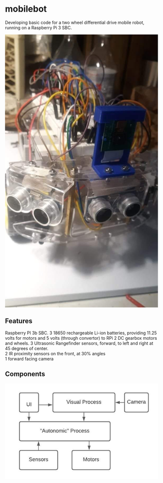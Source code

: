 # mobilebot

Developing basic code for a two wheel differential drive mobile robot, running on a Raspberry Pi 3 SBC. 

![Screenshot](mobilebot2.jpg)

## Features

Raspberry PI 3b SBC.
3 18650 rechargeable Li-ion batteries, providing 11.25 volts for motors and 5 volts (through convertor) to RPi
2 DC gearbox motors and wheels. 
3 Ultrasonic Rangefinder sensors, forward, to left and right at 45 degrees of center.  
2 IR proximity sensors on the front, at 30% angles  
1 forward facing camera  

## Components

![diagram](mobilebot_diagram.jpeg)

